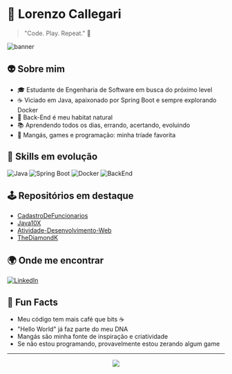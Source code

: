 # 👾 Lorenzo Callegari

> "Code. Play. Repeat." 🚀

![banner](https://capsule-render.vercel.app/api?type=waving&color=gradient&height=180&section=header&text=Lorenzo%20Callegari&fontSize=40&fontAlign=50&fontColor=fff)

## 👽 Sobre mim

- 🎓 Estudante de Engenharia de Software em busca do próximo level
- ☕ Viciado em Java, apaixonado por Spring Boot e sempre explorando Docker
- 💾 Back-End é meu habitat natural
- 📚 Aprendendo todos os dias, errando, acertando, evoluindo
- 👾 Mangás, games e programação: minha tríade favorita

## 🚀 Skills em evolução

![Java](https://img.shields.io/badge/Java-ED8B00?style=for-the-badge&logo=java&logoColor=fff)
![Spring Boot](https://img.shields.io/badge/Spring%20Boot-6DB33F?style=for-the-badge&logo=spring-boot&logoColor=white)
![Docker](https://img.shields.io/badge/Docker-2496ED?style=for-the-badge&logo=docker&logoColor=white)
![BackEnd](https://img.shields.io/badge/BackEnd-000000?style=for-the-badge&logo=code&logoColor=white)

## 🕹️ Repositórios em destaque

- [CadastroDeFuncionarios](https://github.com/LorenzoCallegari00/CadastroDeFuncionarios)
- [Java10X](https://github.com/LorenzoCallegari00/Java10X)
- [Atividade-Desenvolvimento-Web](https://github.com/LorenzoCallegari00/Atividade-Desenvolvimento-Web)
- [TheDiamondK](https://github.com/LorenzoCallegari00/TheDiamondK)

## 🌍 Onde me encontrar

[![LinkedIn](https://img.shields.io/badge/LinkedIn-0077B5?style=for-the-badge&logo=linkedin&logoColor=white)](https://www.linkedin.com/in/lorenzo-callegari00)

## 🦾 Fun Facts

- Meu código tem mais café que bits ☕
- "Hello World" já faz parte do meu DNA
- Mangás são minha fonte de inspiração e criatividade
- Se não estou programando, provavelmente estou zerando algum game

---

<div align="center">
  <img src="https://readme-typing-svg.herokuapp.com?font=Fira+Code&color=8A2BE2&size=24&center=true&vCenter=true&width=440&lines=+Coding+my+way+to+the+next+level...;Vamos+codar%3F+%F0%9F%9A%80">
</div>
